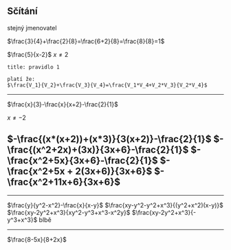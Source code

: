 ## Sčítání
stejný jmenovatel

$\frac{3}{4}+\frac{2}{8}=\frac{6+2}{8}=\frac{8}{8}=1$

$\frac{5}{x-2}$     $x \ne 2$


```ad-note
title: pravidlo 1

platí že:
$\frac{V_1}{V_2}+\frac{V_3}{V_4}=\frac{V_1*V_4+V_2*V_3}{V_2*V_4}$
```

---

$\frac{x}{3}-\frac{x}{x+2}-\frac{2}{1}$

$x \ne -2$

$-\frac{(x*(x+2))+(x*3)}{3(x+2)}-\frac{2}{1}$
$-\frac{(x^2+2x)+(3x)}{3x+6}-\frac{2}{1}$
$-\frac{x^2+5x}{3x+6}-\frac{2}{1}$
$-\frac{x^2+5x + 2(3x+6)}{3x+6}$
$-\frac{x^2+11x+6}{3x+6}$
---



---

$\frac{y}{y^2-x^2}-\frac{x}{x-y}$
$\frac{xy-y^2-y^2+x^3}{(y^2+x^2)(x-y)}$
$\frac{xy-2y^2+x^3}{xy^2-y^3+x^3-x^2y}$
$\frac{xy-2y^2+x^3}{-y^3+x^3}$
blbě

---


$\frac{8-5x}{8+2x}$